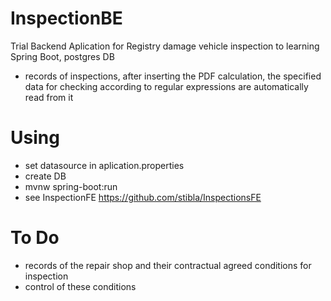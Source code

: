 # InspectionBE
Trial Backend Aplication for Registry damage vehicle inspection to learning Spring Boot, postgres DB
- records of inspections, after inserting the PDF calculation, the specified data for checking according to regular expressions are automatically read from it

# Using
- set datasource in aplication.properties
- create DB 
- mvnw spring-boot:run
- see InspectionFE https://github.com/stibla/InspectionsFE

# To Do
 - records of the repair shop and their contractual agreed conditions for inspection
 - control of these conditions
